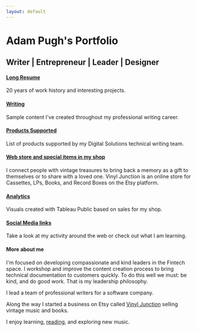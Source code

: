 ```yaml
---
layout: default
---
```

# Adam Pugh's Portfolio
## Writer | Entrepreneur | Leader | Designer

#### [Long Resume](https://gist.github.com/DocAdam/a5b893eada7be5aeb8349dfcc82883f5)
20 years of work history and interesting projects.

#### [Writing](docs/writing.md)
Sample content I've created throughout my professional writing career. 

#### [Products Supported](docs/products_supported.md)
List of products supported by my Digital Solutions technical writing team.

#### [Web store and special items in my shop](docs/webstore.md)
I connect people with vintage treasures to bring back a memory as a gift to themselves or to share with a loved one. Vinyl Junction is an online store for Cassettes, LPs, Books, and Record Boxes on the Etsy platform.

#### [Analytics](docs/analytics.md)
Visuals created with Tableau Public based on sales for my shop.

#### [Social Media links](docs/social.md)
Take a look at my activity around the web or check out what I am learning.

#### More about me
I'm focused on developing compassionate and kind leaders in the Fintech space. I workshop and improve the content creation process to bring technical documentation to customers quickly. To do this well we must: be kind, and do good work. That is my leadership philosophy.

I lead a team of professional writers for a software company. 

Along the way I started a business on Etsy called <a href="https://vinyljunction.com" target="_blank">Vinyl Junction</a> selling vintage music and books.

I enjoy learning, <a href="https://www.goodreads.com/adamthepugh" target="_blank">reading</a>, and exploring new music.

